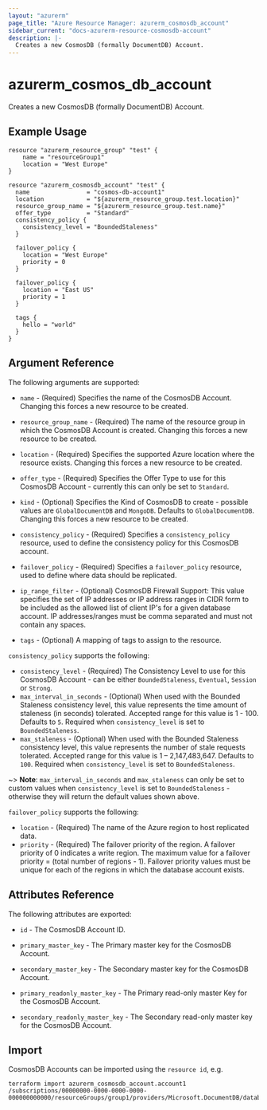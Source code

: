 ```yaml
---
layout: "azurerm"
page_title: "Azure Resource Manager: azurerm_cosmosdb_account"
sidebar_current: "docs-azurerm-resource-cosmosdb-account"
description: |-
  Creates a new CosmosDB (formally DocumentDB) Account.
---
```


# azurerm\_cosmos\_db\_account

Creates a new CosmosDB (formally DocumentDB) Account.

## Example Usage

```
resource "azurerm_resource_group" "test" {
    name = "resourceGroup1"
    location = "West Europe"
}

resource "azurerm_cosmosdb_account" "test" {
  name                = "cosmos-db-account1"
  location            = "${azurerm_resource_group.test.location}"
  resource_group_name = "${azurerm_resource_group.test.name}"
  offer_type          = "Standard"
  consistency_policy {
    consistency_level = "BoundedStaleness"
  }

  failover_policy {
    location = "West Europe"
    priority = 0
  }

  failover_policy {
    location = "East US"
    priority = 1
  }

  tags {
    hello = "world"
  }
}
```

## Argument Reference

The following arguments are supported:

* `name` - (Required) Specifies the name of the CosmosDB Account. Changing this forces a new resource to be created.

* `resource_group_name` - (Required) The name of the resource group in which the CosmosDB Account is created. Changing this forces a new resource to be created.

* `location` - (Required) Specifies the supported Azure location where the resource exists. Changing this forces a new resource to be created.

* `offer_type` - (Required) Specifies the Offer Type to use for this CosmosDB Account - currently this can only be set to `Standard`.

* `kind` - (Optional) Specifies the Kind of CosmosDB to create - possible values are `GlobalDocumentDB` and `MongoDB`. Defaults to `GlobalDocumentDB`. Changing this forces a new resource to be created.

* `consistency_policy` - (Required) Specifies a `consistency_policy` resource, used to define the consistency policy for this CosmosDB account.

* `failover_policy` - (Required) Specifies a `failover_policy` resource, used to define where data should be replicated.

* `ip_range_filter` - (Optional) CosmosDB Firewall Support: This value specifies the set of IP addresses or IP address ranges in CIDR form to be included as the allowed list of client IP's for a given database account. IP addresses/ranges must be comma separated and must not contain any spaces.

* `tags` - (Optional) A mapping of tags to assign to the resource.

`consistency_policy` supports the following:

* `consistency_level` - (Required) The Consistency Level to use for this CosmosDB Account - can be either `BoundedStaleness`, `Eventual`, `Session` or `Strong`.
* `max_interval_in_seconds` - (Optional) When used with the Bounded Staleness consistency level, this value represents the time amount of staleness (in seconds) tolerated. Accepted range for this value is 1 - 100. Defaults to `5`. Required when `consistency_level` is set to `BoundedStaleness`.
* `max_staleness` - (Optional) When used with the Bounded Staleness consistency level, this value represents the number of stale requests tolerated. Accepted range for this value is 1 – 2,147,483,647. Defaults to `100`. Required when `consistency_level` is set to `BoundedStaleness`.

~> **Note**: `max_interval_in_seconds` and `max_staleness` can only be set to custom values when `consistency_level` is set to `BoundedStaleness` - otherwise they will return the default values shown above.

`failover_policy` supports the following:

* `location` - (Required) The name of the Azure region to host replicated data.
* `priority` - (Required) The failover priority of the region. A failover priority of 0 indicates a write region. The maximum value for a failover priority = (total number of regions - 1). Failover priority values must be unique for each of the regions in which the database account exists.

## Attributes Reference

The following attributes are exported:

* `id` - The CosmosDB Account ID.

* `primary_master_key` - The Primary master key for the CosmosDB Account.

* `secondary_master_key` - The Secondary master key for the CosmosDB Account.

* `primary_readonly_master_key` - The Primary read-only master Key for the CosmosDB Account.

* `secondary_readonly_master_key` - The Secondary read-only master key for the CosmosDB Account.


## Import

CosmosDB Accounts can be imported using the `resource id`, e.g.

```
terraform import azurerm_cosmosdb_account.account1 /subscriptions/00000000-0000-0000-0000-000000000000/resourceGroups/group1/providers/Microsoft.DocumentDB/databaseAccounts/account1
```
